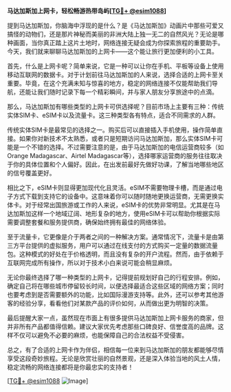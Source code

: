 **马达加斯加上网卡，轻松畅游热带岛屿[[TG💪+ @esim1088](https://t.me/s/esim1088)]**

提到马达加斯加，你脑海中浮现的是什么？是《马达加斯加》动画片中那些可爱又搞怪的动物们，还是那片神秘而美丽的非洲大陆上独一无二的自然风光？无论是哪种画面，当你真正踏上这片土地时，网络连接无疑会成为你探索旅程的重要助手。今天，我们就来聊聊马达加斯加的上网卡——这个能让旅行更加便利的小工具。

首先，什么是上网卡呢？简单来说，它是一种可以让你在手机、平板等设备上使用移动互联网的数据卡。对于计划前往马达加斯加的人来说，选择合适的上网卡至关重要。毕竟，在这个充满未知与惊喜的地方，稳定的网络连接不仅能帮助我们导航，还能让我们随时记录下每一个精彩瞬间，并与家人朋友分享旅途中的点滴。

那么，马达加斯加有哪些类型的上网卡可供选择呢？目前市场上主要有三种：传统实体SIM卡、eSIM卡以及流量卡。这三种类型各有特点，适合不同需求的人群。

传统实体SIM卡是最常见的选择之一。购买后可以直接插入手机使用，操作简单直接。如果你对新技术不太熟悉，或者只是短期访问马达加斯加，那么实体SIM卡可能是一个不错的选择。不过需要注意的是，由于马达加斯加的电信运营商较多（如Orange Madagascar、Airtel Madagascar等），选择哪家运营商的服务往往取决于你的具体位置和个人偏好。因此，在出发前最好先做好功课，了解当地哪些地区的信号覆盖更好。

相比之下，eSIM卡则显得更加现代化且灵活。eSIM不需要物理卡槽，而是通过电子方式下载到支持它的设备中。这意味着你可以随时随地更换运营商，无需更换实体卡。对于经常出国旅游或工作的人来说，eSIM卡的优势非常明显。尤其是在马达加斯加这样一个地域辽阔、地形复杂的地方，使用eSIM卡可以帮助你根据实际需要调整套餐和服务提供商，确保始终拥有最佳的网络体验。

至于流量卡，它更像是介于两者之间的一种解决方案。通常情况下，流量卡是由第三方平台提供的虚拟服务，用户可以通过在线支付的方式购买一定量的数据流量包。这种模式的好处在于价格透明，而且没有复杂的开户流程。然而，由于依赖于互联网完成所有操作，所以对于技术小白来说可能会稍显麻烦。

无论你最终选择了哪一种类型的上网卡，记得提前规划好自己的行程安排。例如，确定自己将在哪些城市停留较长时间，以便选择最适合这些区域的网络方案；同时也要考虑到是否需要额外的功能，比如国际漫游支持等。此外，还可以参考其他游客的经验分享，看看他们对某款产品的评价如何，从而做出更为明智的决策。

最后提醒大家一点，虽然现在市面上有很多提供马达加斯加上网卡服务的商家，但并非所有产品都值得信赖。建议大家优先考虑那些口碑良好、信誉度高的品牌。这样不仅可以避免不必要的麻烦，也能保障自己的合法权益不受侵害。

总之，有了合适的上网卡作为伴侣，相信每一位来到马达加斯加的朋友都能够尽情享受这段奇妙旅程。无论是欣赏壮丽的自然景观，还是深入体验当地的风土人情，稳定流畅的网络连接都将是你最忠实的支持者！

[[TG💪+ @esim1088](https://t.me/s/esim1088) ![Image](https://i.postimg.cc/4NQfJmqS/Snipaste-2025-05-13-00-14-12.png)]